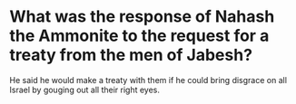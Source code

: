 # What was the response of Nahash the Ammonite to the request for a treaty from the men of Jabesh?

He said he would make a treaty with them if he could bring disgrace on all Israel by gouging out all their right eyes.
